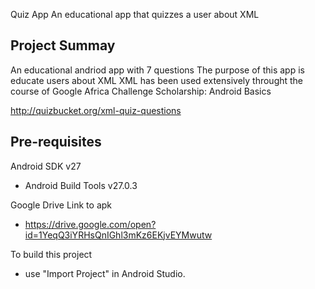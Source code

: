 Quiz App
An educational app that quizzes a user about XML

Project Summay 
--------------
An educational andriod app with 7 questions
The purpose of this app is educate users about XML
XML has been used extensively throught the course of Google Africa Challenge Scholarship: Android Basics


http://quizbucket.org/xml-quiz-questions

Pre-requisites
--------------

Android SDK v27
- Android Build Tools v27.0.3

Google Drive Link to apk 
- https://drive.google.com/open?id=1YeqQ3iYRHsQnIGhl3mKz6EKjvEYMwutw


To build this project
- use "Import Project" in Android Studio.
